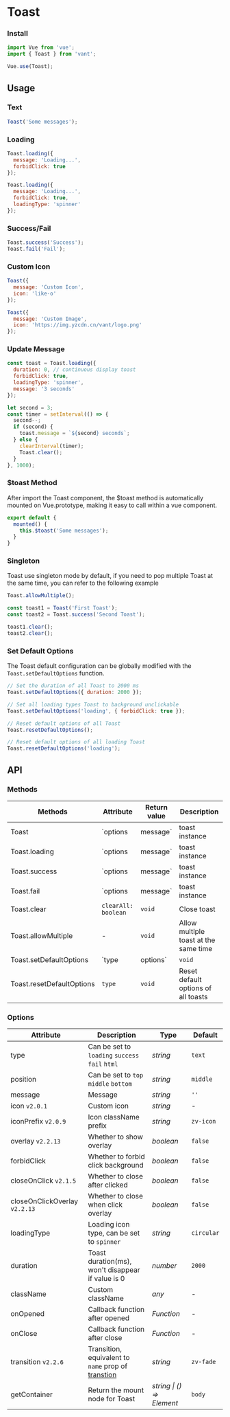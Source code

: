 # Toast

### Install

```js
import Vue from 'vue';
import { Toast } from 'vant';

Vue.use(Toast);
```

## Usage

### Text

```js
Toast('Some messages');
```

### Loading

```js
Toast.loading({
  message: 'Loading...',
  forbidClick: true
});

Toast.loading({
  message: 'Loading...',
  forbidClick: true,
  loadingType: 'spinner'
});
```

### Success/Fail

```js
Toast.success('Success');
Toast.fail('Fail');
```

### Custom Icon

```js
Toast({
  message: 'Custom Icon',
  icon: 'like-o'
});

Toast({
  message: 'Custom Image',
  icon: 'https://img.yzcdn.cn/vant/logo.png'
});
```

### Update Message

```js
const toast = Toast.loading({
  duration: 0, // continuous display toast
  forbidClick: true,
  loadingType: 'spinner',
  message: '3 seconds'
});

let second = 3;
const timer = setInterval(() => {
  second--;
  if (second) {
    toast.message = `${second} seconds`;
  } else {
    clearInterval(timer);
    Toast.clear();
  }
}, 1000);
```

### $toast Method

After import the Toast component, the $toast method is automatically mounted on Vue.prototype, making it easy to call within a vue component.

```js
export default {
  mounted() {
    this.$toast('Some messages');
  }
}
```

### Singleton

Toast use singleton mode by default, if you need to pop multiple Toast at the same time, you can refer to the following example

```js
Toast.allowMultiple();

const toast1 = Toast('First Toast');
const toast2 = Toast.success('Second Toast');

toast1.clear();
toast2.clear();
```

### Set Default Options

The Toast default configuration can be globally modified with the `Toast.setDefaultOptions` function.

```js
// Set the duration of all Toast to 2000 ms
Toast.setDefaultOptions({ duration: 2000 });

// Set all loading types Toast to background unclickable
Toast.setDefaultOptions('loading', { forbidClick: true });

// Reset default options of all Toast
Toast.resetDefaultOptions();

// Reset default options of all loading Toast
Toast.resetDefaultOptions('loading');
```

## API

### Methods

| Methods | Attribute | Return value | Description |
|------|------|------|------|
| Toast | `options | message` | toast instance | Show toast |
| Toast.loading | `options | message` | toast instance | Show loading toast |
| Toast.success | `options | message` | toast instance | Show success toast |
| Toast.fail | `options | message` | toast instance | Show fail toast |
| Toast.clear | `clearAll: boolean` | `void` | Close toast |
| Toast.allowMultiple | - | `void` | Allow multlple toast at the same time |
| Toast.setDefaultOptions | `type | options` | `void` | Set default options of all toasts |
| Toast.resetDefaultOptions | `type` | `void` | Reset default options of all toasts |

### Options

| Attribute | Description | Type | Default |
|------|------|------|------|
| type | Can be set to `loading` `success` `fail` `html` | *string* | `text` |
| position | Can be set to `top` `middle` `bottom` | *string* | `middle` |
| message | Message | *string* | `''` |
| icon `v2.0.1` | Custom icon | *string* | - |
| iconPrefix `v2.0.9` | Icon className prefix | *string* | `zv-icon` |
| overlay `v2.2.13` | Whether to show overlay | *boolean* | `false` |
| forbidClick | Whether to forbid click background | *boolean* | `false` |
| closeOnClick `v2.1.5` | Whether to close after clicked | *boolean* | `false` |
| closeOnClickOverlay `v2.2.13` | Whether to close when click overlay | *boolean* | `false` |
| loadingType | Loading icon type, can be set to `spinner` | *string* | `circular` |
| duration | Toast duration(ms), won't disappear if value is 0 | *number* | `2000` |
| className | Custom className | *any* | - |
| onOpened | Callback function after opened | *Function* | - |
| onClose | Callback function after close | *Function* | - |
| transition `v2.2.6` | Transition, equivalent to `name` prop of [transtion](https://vuejs.org/v2/api/#transition) | *string* | `zv-fade` |
| getContainer | Return the mount node for Toast | *string \| () => Element* | `body` |
